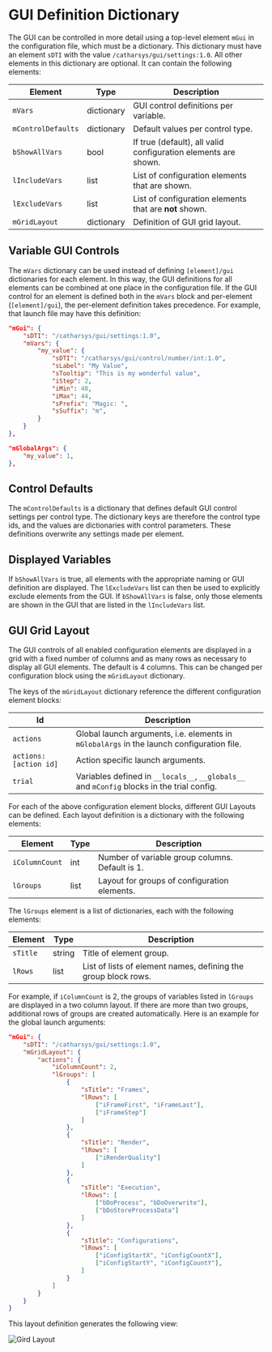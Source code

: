 # GUI Definition Dictionary

The GUI can be controlled in more detail using a top-level element `mGui` in the configuration file, which must be a dictionary. This dictionary must have an element `sDTI` with the value `/catharsys/gui/settings:1.0`. All other elements in this dictionary are optional. It can contain the following elements:


| Element            | Type       | Description                                                    |
| ------------------ | ---------- | -------------------------------------------------------------- |
| `mVars`            | dictionary | GUI control definitions per variable.                          |
| `mControlDefaults` | dictionary | Default values per control type.                               |
| `bShowAllVars`     | bool       | If true (default), all valid configuration elements are shown. |
| `lIncludeVars`     | list       | List of configuration elements that are shown.                 |
| `lExcludeVars`     | list       | List of configuration elements that are **not** shown.         |
| `mGridLayout`      | dictionary | Definition of GUI grid layout.                                 |


## Variable GUI Controls

The `mVars` dictionary can be used instead of defining `[element]/gui` dictionaries for each element. In this way, the GUI definitions for all elements can be combined at one place in the configuration file. If the GUI control for an element is defined both in the `mVars` block and per-element (`[element]/gui`), the per-element definition takes precedence. For example, that launch file may have this definition:

```json
"mGui": {
    "sDTI": "/catharsys/gui/settings:1.0",
    "mVars": {
        "my_value": {
            "sDTI": "/catharsys/gui/control/number/int:1.0",
            "sLabel": "My Value",
            "sTooltip": "This is my wonderful value",
            "iStep": 2,
            "iMin": 40,
            "iMax": 44,
            "sPrefix": "Magic: ",
            "sSuffix": "m",
        }
    }
},

"mGlobalArgs": {
    "my_value": 1,
},
```

## Control Defaults

The `mControlDefaults` is a dictionary that defines default GUI control settings per control type. The dictionary keys are therefore the control type ids, and the values are dictionaries with control parameters. These definitions overwrite any settings made per element.

## Displayed Variables

If `bShowAllVars` is true, all elements with the appropriate naming or GUI definition are displayed. The `lExcludeVars` list can then be used to explicitly exclude elements from the GUI. If `bShowAllVars` is false, only those elements are shown in the GUI that are listed in the `lIncludeVars` list.

## GUI Grid Layout

The GUI controls of all enabled configuration elements are displayed in a grid with a fixed number of columns and as many rows as necessary to display all GUI elements. The default is 4 columns. This can be changed per configuration block using the `mGridLayout` dictionary.

The keys of the `mGridLayout` dictionary reference the different configuration element blocks:

| Id                    | Description                                                                                |
| --------------------- | ------------------------------------------------------------------------------------------ |
| `actions`             | Global launch arguments, i.e. elements in `mGlobalArgs` in the launch configuration file.  |
| `actions:[action id]` | Action specific launch arguments.                                                          |
| `trial`               | Variables defined in `__locals__`, `__globals__` and `mConfig` blocks in the trial config. |

For each of the above configuration element blocks, different GUI Layouts can be defined. Each layout definition is a dictionary with the following elements:

| Element        | Type | Description                                     |
| -------------- | ---- | ----------------------------------------------- |
| `iColumnCount` | int  | Number of variable group columns. Default is 1. |
| `lGroups`      | list | Layout for groups of configuration elements.    |

The `lGroups` element is a list of dictionaries, each with the following elements:

| Element  | Type   | Description                                                    |
| -------- | ------ | -------------------------------------------------------------- |
| `sTitle` | string | Title of element group.                                        |
| `lRows`  | list   | List of lists of element names, defining the group block rows. |

For example, if `iColumnCount` is 2, the groups of variables listed in `lGroups` are displayed in a two column layout. If there are more than two groups, additional rows of groups are created automatically. Here is an example for the global launch arguments:

```json
"mGui": { 
    "sDTI": "/catharsys/gui/settings:1.0",
    "mGridLayout": {
        "actions": {
            "iColumnCount": 2,
            "lGroups": [
                {
                    "sTitle": "Frames",
                    "lRows": [
                        ["iFrameFirst", "iFrameLast"],
                        ["iFrameStep"]
                    ]
                },
                {
                    "sTitle": "Render",
                    "lRows": [
                        ["iRenderQuality"]
                    ]
                },
                {
                    "sTitle": "Execution",
                    "lRows": [
                        ["bDoProcess", "bDoOverwrite"],
                        ["bDoStoreProcessData"]
                    ]
                },
                {
                    "sTitle": "Configurations",
                    "lRows": [
                        ["iConfigStartX", "iConfigCountX"],
                        ["iConfigStartY", "iConfigCountY"],
                    ]
                }
            ]
        }
    }
}
```

This layout definition generates the following view:

![Gird Layout](../assets/workspace-grid-layout-01.png)




